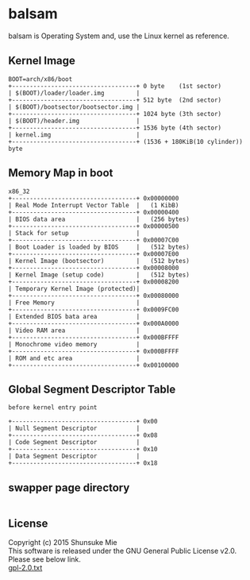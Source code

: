 # balsam

balsam is Operating System and, use the Linux kernel as reference.

Kernel Image
---

```
BOOT=arch/x86/boot  
+-----------------------------------+ 0 byte    (1st sector)
| $(BOOT)/loader/loader.img         |   
+-----------------------------------+ 512 byte  (2nd sector)
| $(BOOT)/bootsector/bootsector.img |  
+-----------------------------------+ 1024 byte (3th sector)
| $(BOOT)/header.img                |  
+-----------------------------------+ 1536 byte (4th sector)
| kernel.img                        |
+-----------------------------------+ (1536 + 180KiB(10 cylinder)) byte  
```

Memory Map in boot
---
```
x86_32
+-----------------------------------+ 0x00000000
| Real Mode Interrupt Vector Table  |   (1 KibB)
+-----------------------------------+ 0x00000400
| BIOS data area                    |   (256 bytes)
+-----------------------------------+ 0x00000500
| Stack for setup                   |   
+-----------------------------------+ 0x00007C00
| Boot Loader is loaded by BIOS     |   (512 bytes)
+-----------------------------------+ 0x00007E00
| Kernel Image (bootsector)         |   (512 bytes)
+-----------------------------------+ 0x00008000
| Kernel Image (setup code)         |   (512 bytes)
+-----------------------------------+ 0x00008200
| Temporary Kernel Image (protected)|
+-----------------------------------+ 0x00080000
| Free Memory                       |
+-----------------------------------+ 0x0009FC00
| Extended BIOS bata area           |
+-----------------------------------+ 0x000A0000
| Video RAM area                    |
+-----------------------------------+ 0x000BFFFF
| Monochrome video memory           |
+-----------------------------------+ 0x000BFFFF
| ROM and etc area                  |
+-----------------------------------+ 0x00100000

```

Global Segment Descriptor Table 
---
```
before kernel entry point

+-----------------------------------+ 0x00
| Null Segment Descriptor           |   
+-----------------------------------+ 0x08
| Code Segment Descriptor           |   
+-----------------------------------+ 0x10
| Data Segment Descriptor           |   
+-----------------------------------+ 0x18

```

swapper page directory
---
```

```

License
---
Copyright (c) 2015 Shunsuke Mie  
This software is released under the GNU General Public License v2.0.  
Please see below link.  
[gpl-2.0.txt](https://www.gnu.org/licenses/old-licenses/gpl-2.0.txt)


